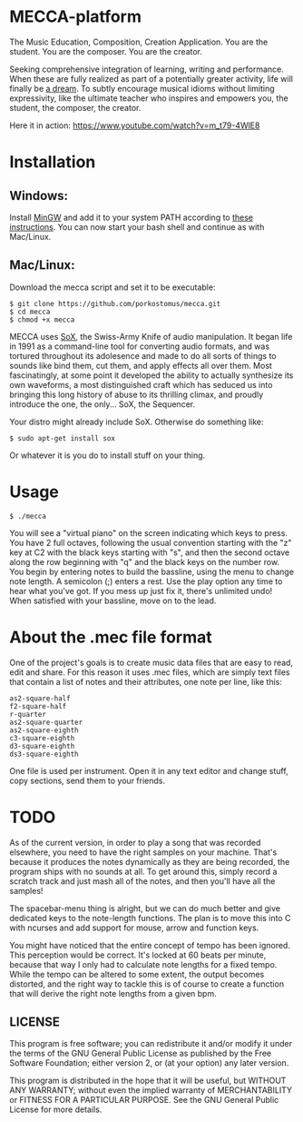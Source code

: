 # MECCA-platform

The Music Education, Composition, Creation Application.
You are the student.
You are the composer.
You are the creator.

Seeking comprehensive integration of learning, writing and performance. When these are fully realized as part of a potentially greater activity, life will finally be [a dream](https://www.youtube.com/watch?v=0TgrorCZg80). To subtly encourage musical idioms without limiting expressivity, like the ultimate teacher who inspires and empowers you, the student, the composer, the creator.

Here it in action:
https://www.youtube.com/watch?v=m_t79-4WlE8

# Installation

## Windows:

Install [MinGW](http://www.mingw.org/) and add it to your system PATH according to [these instructions](http://www.computerhope.com/issues/ch000549.htm). You can now start your bash shell and continue as with Mac/Linux.

## Mac/Linux:

Download the mecca script and set it to be executable:

    $ git clone https://github.com/porkostomus/mecca.git
    $ cd mecca
    $ chmod +x mecca
    
MECCA uses [SoX](http://sox.sourceforge.net/), the Swiss-Army Knife of audio manipulation. It began life in 1991 as a command-line tool for converting audio formats, and was tortured throughout its adolesence and made to do all sorts of things to sounds like bind them, cut them, and apply effects all over them. Most fascinatingly, at some point it developed the ability to actually synthesize its own waveforms, a most distinguished craft which has seduced us into bringing this long history of abuse to its thrilling climax, and proudly introduce the one, the only... SoX, the Sequencer.

Your distro might already include SoX. Otherwise do something like:

    $ sudo apt-get install sox

Or whatever it is you do to install stuff on your thing.

# Usage
    
    $ ./mecca
    
You will see a "virtual piano" on the screen indicating which keys to press.
You have 2 full octaves, following the usual convention starting with the "z" key at C2 with the black keys starting with "s", and then the second octave along the row beginning with "q" and the black keys on the number row.
You begin by entering notes to build the bassline, using the menu to change note length.
A semicolon (;) enters a rest. Use the play option any time to hear what you've got.
If you mess up just fix it, there's unlimited undo!
When satisfied with your bassline, move on to the lead.

# About the .mec file format

One of the project's goals is to create music data files that are easy to read, edit and share. For this reason it uses .mec files, which are simply text files that contain a list of notes and their attributes, one note per line, like this:

    as2-square-half
    f2-square-half
    r-quarter
    as2-square-quarter
    as2-square-eighth
    c3-square-eighth
    d3-square-eighth
    ds3-square-eighth   
    
One file is used per instrument. Open it in any text editor and change stuff, copy sections, send them to your friends.

# TODO

As of the current version, in order to play a song that was recorded elsewhere, you need to have the right samples on your machine. That's because it produces the notes dynamically as they are being recorded, the program ships with no sounds at all. To get around this, simply record a scratch track and just mash all of the notes, and then you'll have all the samples!

The spacebar-menu thing is alright, but we can do much better and give dedicated keys to the note-length functions.
The plan is to move this into C with ncurses and add support for mouse, arrow and function keys.

You might have noticed that the entire concept of tempo has been ignored. This perception would be correct. It's locked at 60 beats per minute, because that way I only had to calculate note lengths for a fixed tempo. While the tempo can be altered to some extent, the output becomes distorted, and the right way to tackle this is of course to create a function that will derive the right note lengths from a given bpm.

## LICENSE

This program is free software; you can redistribute it and/or modify it under the terms of the GNU General Public License as published by the Free Software Foundation; either version 2, or (at your option) any later version.

This program is distributed in the hope that it will be useful, but WITHOUT ANY WARRANTY; without even the implied warranty of MERCHANTABILITY or FITNESS FOR A PARTICULAR PURPOSE. See the GNU General Public License for more details.
